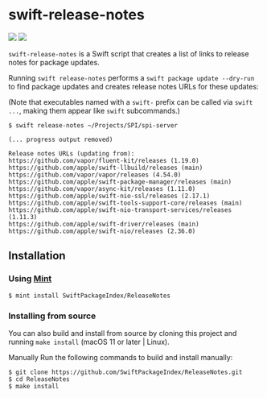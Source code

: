 # swift-release-notes

[![](https://img.shields.io/endpoint?url=https%3A%2F%2Fswiftpackageindex.com%2Fapi%2Fpackages%2FSwiftPackageIndex%2FReleaseNotes%2Fbadge%3Ftype%3Dswift-versions)](https://swiftpackageindex.com/SwiftPackageIndex/ReleaseNotes)
[![](https://img.shields.io/endpoint?url=https%3A%2F%2Fswiftpackageindex.com%2Fapi%2Fpackages%2FSwiftPackageIndex%2FReleaseNotes%2Fbadge%3Ftype%3Dplatforms)](https://swiftpackageindex.com/SwiftPackageIndex/ReleaseNotes)

`swift-release-notes` is a Swift script that creates a list of links to release notes for package updates.

Running `swift release-notes` performs a `swift package update --dry-run` to find package updates and creates release notes URLs for these updates:

(Note that executables named with a `swift-` prefix can be called via `swift ...`, making them appear like `swift` subcommands.)

```
$ swift release-notes ~/Projects/SPI/spi-server

(... progress output removed)

Release notes URLs (updating from):
https://github.com/vapor/fluent-kit/releases (1.19.0)
https://github.com/apple/swift-llbuild/releases (main)
https://github.com/vapor/vapor/releases (4.54.0)
https://github.com/apple/swift-package-manager/releases (main)
https://github.com/vapor/async-kit/releases (1.11.0)
https://github.com/apple/swift-nio-ssl/releases (2.17.1)
https://github.com/apple/swift-tools-support-core/releases (main)
https://github.com/apple/swift-nio-transport-services/releases (1.11.3)
https://github.com/apple/swift-driver/releases (main)
https://github.com/apple/swift-nio/releases (2.36.0)
```

## Installation
### Using [Mint](https://github.com/yonaskolb/mint)

```
$ mint install SwiftPackageIndex/ReleaseNotes
```

### Installing from source

You can also build and install from source by cloning this project and running
`make install` (macOS 11 or later | Linux).

Manually
Run the following commands to build and install manually:

```
$ git clone https://github.com/SwiftPackageIndex/ReleaseNotes.git
$ cd ReleaseNotes
$ make install
```
